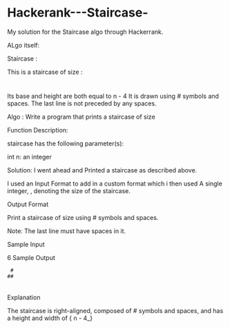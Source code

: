 # Hackerank---Staircase-
My solution for the Staircase algo through Hackerrank.  



ALgo itself:

Staircase :

This is a staircase of size :

   #
  ##
 ###
####
Its base and height are both equal to n - 4 It is drawn using # symbols and spaces. The last line is not preceded by any spaces.

Algo : Write a program that prints a staircase of size 

Function Description:



staircase has the following parameter(s):

int n: an integer


Solution: I went ahead and Printed a staircase as described above.

I used an Input Format to add in a custom format
 which i then used 
A single integer, , denoting the size of the staircase.



Output Format

Print a staircase of size  using # symbols and spaces.

Note: The last line must have  spaces in it.

Sample Input

6 
Sample Output

     #
    ##
   ###
  ####
 #####
######
Explanation

The staircase is right-aligned, composed of # symbols and spaces, and has a height and width of { n - 4_}

